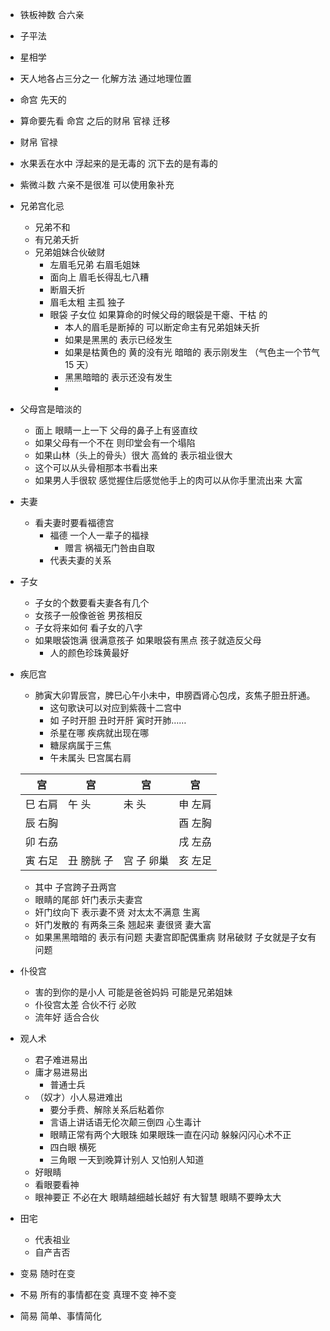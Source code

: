 - 铁板神数 合六亲
- 子平法
- 星相学
- 天人地各占三分之一 化解方法 通过地理位置
- 命宫 先天的
- 算命要先看 命宫 之后的财帛 官禄 迁移
- 财帛 官禄

- 水果丢在水中 浮起来的是无毒的 沉下去的是有毒的
- 紫微斗数 六亲不是很准 可以使用象补充
- 兄弟宫化忌
  - 兄弟不和
  - 有兄弟夭折
  - 兄弟姐妹合伙破财
    - 左眉毛兄弟 右眉毛姐妹
    - 面向上 眉毛长得乱七八糟
    - 断眉夭折
    - 眉毛太粗 主孤 独子
    - 眼袋 子女位 如果算命的时候父母的眼袋是干瘪、干枯 的
      - 本人的眉毛是断掉的 可以断定命主有兄弟姐妹夭折
      - 如果是黑黑的 表示已经发生
      - 如果是枯黄色的 黄的没有光 暗暗的 表示刚发生 （气色主一个节气 15 天）
      - 黑黑暗暗的 表示还没有发生
      -
- 父母宫是暗淡的
  - 面上 眼睛一上一下 父母的鼻子上有竖直纹
  - 如果父母有一个不在 则印堂会有一个塌陷
  - 如果山林（头上的骨头）很大 高耸的 表示祖业很大
  - 这个可以从头骨相那本书看出来
  - 如果男人手很软 感觉握住后感觉他手上的肉可以从你手里流出来 大富
- 夫妻
  - 看夫妻时要看福德宫
    - 福德 一个人一辈子的福禄
      - 赠言 祸福无门咎由自取
    - 代表夫妻的关系
- 子女
  - 子女的个数要看夫妻各有几个
  - 女孩子一般像爸爸 男孩相反
  - 子女将来如何 看子女的八字
  - 如果眼袋饱满 很满意孩子 如果眼袋有黑点 孩子就造反父母
    - 人的颜色珍珠黄最好
- 疾厄宫
  - 肺寅大卯胃辰宫，脾巳心午小未中，申膀酉肾心包戌，亥焦子胆丑肝通。
    - 这句歌诀可以对应到紫薇十二宫中
    - 如 子时开胆 丑时开肝 寅时开肺…… 
    - 杀星在哪 疾病就出现在哪
    - 糖尿病属于三焦
    - 午未属头 巳宫属右肩

  | 宫       | 宫         | 宫         | 宫        |
  | -------- | ---------- | ---------- | --------- |
  | 巳 右肩  | 午 头      | 未 头      | 申 左肩   |
  | 辰  右胸 |            |            | 酉  左胸  |
  | 卯  右劦 |            |            | 戌  左劦  |
  | 寅  右足 | 丑 膀胱 子 | 宫 子 卵巢 | 亥   左足 |
  - 其中 子宫跨子丑两宫
  - 眼睛的尾部 奸门表示夫妻宫
  - 奸门纹向下 表示妻不贤 对太太不满意 生离
  - 奸门发散的 有两条三条 翘起来 妻很贤 妻大富
  - 如果黑黑暗暗的 表示有问题 夫妻宫即配偶重病 财帛破财 子女就是子女有问题

- 仆役宫
  - 害的到你的是小人 可能是爸爸妈妈 可能是兄弟姐妹
  - 仆役宫太差 合伙不行 必败
  - 流年好 适合合伙
- 观人术
  -  君子难进易出
  -   庸才易进易出
      -   普通士兵 
  -  （奴才）小人易进难出 
     - 要分手费、解除关系后粘着你
     - 言语上讲话语无伦次颠三倒四 心生毒计
     - 眼睛正常有两个大眼珠 如果眼珠一直在闪动 躲躲闪闪心术不正
     - 四白眼 横死
     - 三角眼 一天到晚算计别人 又怕别人知道
  - 好眼睛
  - 看眼要看神
  - 眼神要正 不必在大 眼睛越细越长越好 有大智慧 眼睛不要睁太大
- 田宅
  - 代表祖业
  - 自产吉否

- 变易 随时在变
- 不易 所有的事情都在变 真理不变 神不变
- 简易 简单、事情简化
